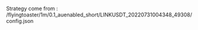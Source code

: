 Strategy come from : /flyingtoaster/1m/0.1_auenabled_short/LINKUSDT_20220731004348_49308/config.json